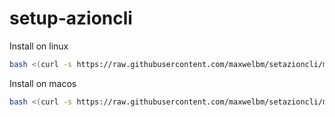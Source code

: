 # setup-azioncli

Install on linux 
```sh
bash <(curl -s https://raw.githubusercontent.com/maxwelbm/setazioncli/main/setup-azioncli.sh) linux
```

Install on macos 
```sh
bash <(curl -s https://raw.githubusercontent.com/maxwelbm/setazioncli/main/setup-azioncli.sh) darwin
```
